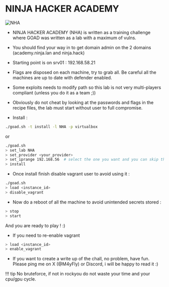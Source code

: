 # NINJA HACKER ACADEMY

![NHA](../img/logo_NHA.jpeg)

- NINJA HACKER ACADEMY (NHA) is written as a training challenge where GOAD was written as a lab with a maximum of vulns.
- You should find your way in to get domain admin on the 2 domains (academy.ninja.lan and ninja.hack)
- Starting point is on srv01 : 192.168.58.21

- Flags are disposed on each machine, try to grab all. Be careful all the machines are up to date with defender enabled.
- Some exploits needs to modify path so this lab is not very multi-players compliant (unless you do it as a team ;))
- Obviously do not cheat by looking at the passwords and flags in the recipe files, the lab must start without user to full compromise. 

- Install :

```bash
./goad.sh -t install -l NHA -p virtualbox
```

or

```bash
./goad.sh
> set_lab NHA
> set_provider <your_provider>
> set_iprange 192.168.56  # select the one you want and you can skip this with ludus
> install
```

- Once install finish disable vagrant user to avoid using it :

```bash
./goad.sh
> load <instance_id>
> disable_vagrant
```

- Now do a reboot of all the machine to avoid unintended secrets stored : 

```bash
> stop
> start
```

And you are ready to play ! :)

- If you need to re-enable vagrant

```bash
> load <instance_id>
> enable_vagrant
```

- If you want to create a write up of the chall, no problem, have fun. Please ping me on X (@M4yFly) or Discord, i will be happy to read it :)

!!! tip
    No bruteforce, if not in rockyou do not waste your time and your cpu/gpu cycle.
